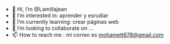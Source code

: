 - 👋 Hi, I’m @Lamillajean
- 👀 I’m interested in: aprender y esrudiar
- 🌱 I’m currently learning: crear páginas web
- 💞️ I’m looking to collaborate on ...
- 📫 How to reach me : mi correo es mohamett678@gmail.com

<!---
Lamillajean/Lamillajean is a ✨ special ✨ repository because its `README.md` (this file) appears on your GitHub profile.
You can click the Preview link to take a look at your changes.
--->
